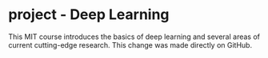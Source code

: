 # project - Deep Learning 
This MIT course introduces the basics of deep learning and several areas of current cutting-edge research. 
This change was made directly on GitHub. 
